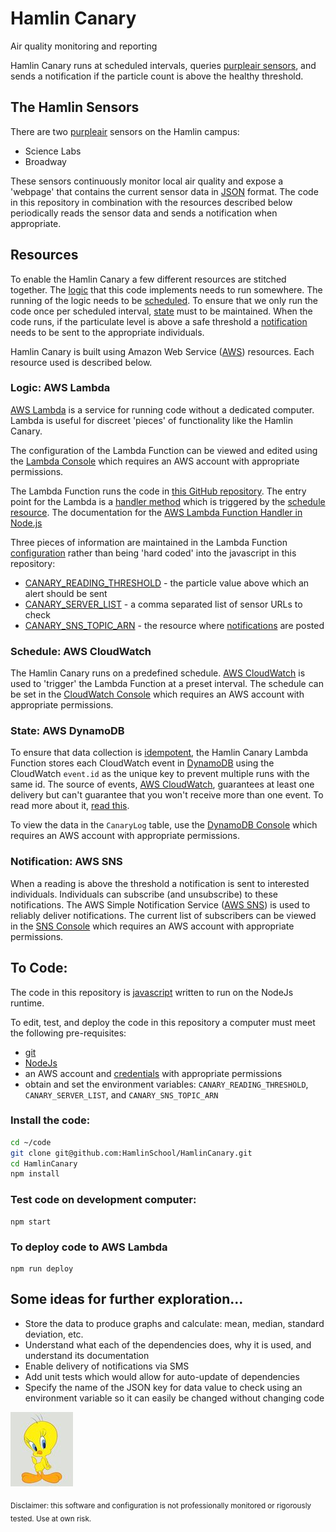 # Hamlin Canary
Air quality monitoring and reporting

Hamlin Canary runs at scheduled intervals, queries [purpleair sensors](https://www2.purpleair.com/), and sends a notification if the particle count is above the healthy threshold.

## The Hamlin Sensors

There are two [purpleair](https://www2.purpleair.com/collections/air-quality-sensors) sensors on the Hamlin campus:

* Science Labs
* Broadway

These sensors continuously monitor local air quality and expose a 'webpage' that contains the current sensor data in [JSON](https://www.json.org/json-en.html) format.  The code in this repository in combination with the resources described below periodically reads the sensor data and sends a notification when appropriate.

## Resources

To enable the Hamlin Canary a few different resources are stitched together.  The [logic](#logic-aws-lambda) that this code implements needs to run somewhere.  The running of the logic needs to be [scheduled](#schedule-aws-cloudwatch). To ensure that we only run the code once per scheduled interval, [state](#state-aws-dynamodb) must to be maintained.  When the code runs, if the particulate level is above a safe threshold a [notification](#notification-aws-sns) needs to be sent to the appropriate individuals.

Hamlin Canary is built using Amazon Web Service ([AWS](https://aws.amazon.com/)) resources.  Each resource used is described below.

### Logic: AWS Lambda

[AWS Lambda](https://aws.amazon.com/lambda/) is a service for running code without a dedicated computer.  Lambda is useful for discreet 'pieces' of functionality like the Hamlin Canary.

The configuration of the Lambda Function can be viewed and edited using the [Lambda Console](https://us-west-1.console.aws.amazon.com/lambda/home?region=us-west-1#/functions) which requires an AWS account with appropriate permissions.

The Lambda Function runs the code in [this GitHub repository](https://github.com/HamlinSchool/HamlinCanary).  The entry point for the Lambda is a [handler method](https://github.com/HamlinSchool/HamlinCanary/blob/master/index.js) which is triggered by the [schedule resource](#schedule-aws-cloudwatch). The documentation for the  [AWS Lambda Function Handler in Node.js](https://docs.aws.amazon.com/lambda/latest/dg/nodejs-prog-model-handler.html)

Three pieces of information are maintained in the Lambda Function [configuration](https://us-west-1.console.aws.amazon.com/lambda/home?region=us-west-1#/functions/HamlinCanary?tab=configuration) rather than being 'hard coded' into the javascript in this repository:
- [CANARY_READING_THRESHOLD](https://github.com/HamlinSchool/HamlinCanary/blob/00cebaa08e0769ebaadec0f604f82d14e0f9e517/src/sensor-service.js#L54) - the particle value above which an alert should be sent
- [CANARY_SERVER_LIST](https://github.com/HamlinSchool/HamlinCanary/blob/00cebaa08e0769ebaadec0f604f82d14e0f9e517/index.js#L19) - a comma separated list of sensor URLs to check
- [CANARY_SNS_TOPIC_ARN](https://github.com/HamlinSchool/HamlinCanary/blob/00cebaa08e0769ebaadec0f604f82d14e0f9e517/index.js#L20) - the resource where [notifications](#notification-AWS-SNS) are posted

### Schedule: AWS CloudWatch

The Hamlin Canary runs on a predefined schedule.  [AWS CloudWatch](https://aws.amazon.com/cloudwatch/) is used to 'trigger' the Lambda Function at a preset interval.  The schedule can be set in the [CloudWatch Console](https://us-west-1.console.aws.amazon.com/cloudwatch/home?region=us-west-1#rules:name=CanaryTrigger;action=edit) which requires an AWS account with appropriate permissions.

### State: AWS DynamoDB

To ensure that data collection is [idempotent](https://developer.mozilla.org/en-US/docs/Glossary/Idempotent), the Hamlin Canary Lambda Function stores each CloudWatch event in [DynamoDB](https://aws.amazon.com/dynamodb/) using the CloudWatch `event.id` as the unique key to prevent multiple runs with the same id.  The source of events, [AWS CloudWatch](https://docs.aws.amazon.com/AmazonCloudWatch/latest/events/RunLambdaSchedule.html), guarantees at least one delivery but can't guarantee that you won't receive more than one event.  To read more about it, [read this](https://aws.amazon.com/premiumsupport/knowledge-center/lambda-function-idempotent/).


To view the data in the `CanaryLog` table, use the [DynamoDB Console](https://us-west-1.console.aws.amazon.com/dynamodb/home?region=us-west-1#tables:selected=CanaryLog;tab=overview) which requires an AWS account with appropriate permissions.

### Notification: AWS SNS
When a reading is above the threshold a notification is sent to interested individuals.  Individuals can subscribe (and unsubscribe) to these notifications.  The AWS Simple Notification Service ([AWS SNS](https://aws.amazon.com/sns/?whats-new-cards.sort-by=item.additionalFields.postDateTime&whats-new-cards.sort-order=desc)) is used to reliably deliver notifications.  The current list of subscribers can be viewed in the [SNS Console](https://us-west-1.console.aws.amazon.com/sns/v3/home?region=us-west-1#/dashboard) which requires an AWS account with appropriate permissions.


## To Code:
The code in this repository is [javascript](https://developer.mozilla.org/en-US/docs/Web/JavaScript) written to run on the NodeJs runtime.

To edit, test, and deploy the code in this repository a computer must meet the following pre-requisites:
- [git](https://git-scm.com/)
- [NodeJs](https://nodejs.org)
- an AWS account and [credentials](https://docs.aws.amazon.com/cli/latest/userguide/cli-chap-configure.html) with appropriate permissions
- obtain and set the environment variables: `CANARY_READING_THRESHOLD`, `CANARY_SERVER_LIST`, and `CANARY_SNS_TOPIC_ARN`

### Install the code:

```bash
cd ~/code
git clone git@github.com:HamlinSchool/HamlinCanary.git
cd HamlinCanary
npm install
```

### Test code on development computer:

```
npm start
```

### To deploy code to AWS Lambda

```
npm run deploy
```

## Some ideas for further exploration...
* Store the data to produce graphs and calculate: mean, median, standard deviation, etc.
* Understand what each of the dependencies does, why it is used, and understand its documentation
* Enable delivery of notifications via SMS
* Add unit tests which would allow for auto-update of dependencies
* Specify the name of the JSON key for data value to check using an environment variable so it can easily be changed without changing code

![](./img/tweety.jpg)

<sub>Disclaimer: this software and configuration is not professionally monitored or rigorously tested.   Use at own risk.</sub>
